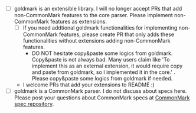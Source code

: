 - [ ] goldmark is an extensible library. I will no longer accept PRs that add non-CommonMark features to the core parser. Please implement non-CommonMark features as extensions.
  - [ ] If you need addtional goldmark functionalities for implementing non-CommonMark features, please create PR that only adds these functionalities without extensions adding non-CommonMark features.
    - DO NOT hesitate copy&paste some logics from goldmark. Copy&paste is not always bad. Many users claim like 'To implement this as an external extension, it would require copy and paste from goldmark, so I implemented it in the core.' . Please copy&paste some logics from goldmark if needed.
  - I welcome PRs that add your extensions to README :)
- [ ] goldmark is a CommonMark parser. I do not discuss about specs here. Please post your questions about CommonMark specs at [CommonMark spec repository](https://github.com/commonmark/commonmark-spec/issues).

